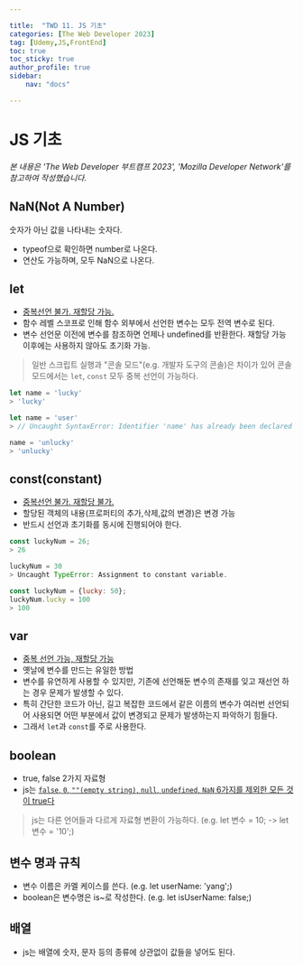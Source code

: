 ```yaml
---

title:  "TWD 11. JS 기초"
categories: [The Web Developer 2023]
tag: [Udemy,JS,FrontEnd]
toc: true
toc_sticky: true
author_profile: true
sidebar:
    nav: "docs"

---
```


# JS 기초

<p data-ke-size="size14"><i>본 내용은 'The Web Developer 부트캠프 2023', 'Mozilla Developer Network'를 참고하여 작성했습니다.</i></p>


## NaN(Not A Number)
숫자가 아닌 값을 나타내는 숫자다.
* typeof으로 확인하면 number로 나온다.
* 연산도 가능하며, 모두 NaN으로 나온다.

## let
* <u>중복선언 불가. 재할당 가능.</u>
* 함수 레벨 스코프로 인해 함수 외부에서 선언한 변수는 모두 전역 변수로 된다.
* 변수 선언문 이전에 변수를 참조하면 언제나 undefined를 반환한다.
재할당 가능 이후에는 사용하지 않아도 초기화 가능.

> 일반 스크립트 실행과 "콘솔 모드"(e.g. 개발자 도구의 콘솔)은 차이가 있어 콘솔 모드에서는 `let`, `const` 모두 중복 선언이 가능하다.

```javascript
let name = 'lucky'
> 'lucky'

let name = 'user'
> // Uncaught SyntaxError: Identifier 'name' has already been declared

name = 'unlucky'
> 'unlucky'
```

## const(constant)
* <u>중복선언 불가. 재할당 불가.</u>
* 할당된 객체의 내용(프로퍼티의 추가,삭제,값의 변경)은 변경 가능
* 반드시 선언과 초기화를 동시에 진행되어야 한다.

```javascript
const luckyNum = 26;
> 26

luckyNum = 30
> Uncaught TypeError: Assignment to constant variable.

const luckyNum = {lucky: 50};
luckyNum.lucky = 100
> 100

```

## var 
* <u>중복 선언 가능, 재할당 가능</u>
* 옛날에 변수를 만드는 유일한 방법
* 변수를 유연하게 사용할 수 있지만, 기존에 선언해둔 변수의 존재를 잊고 재선언 하는 경우 문제가 발생할 수 있다. 
* 특히 간단한 코드가 아닌, 길고 복잡한 코드에서 같은 이름의 변수가 여러번 선언되어 사용되면 어떤 부분에서 값이 변경되고 문제가 발생하는지 파악하기 힘들다.
* 그래서 `let`과 `const`를 주로 사용한다.

## boolean
* true, false 2가지 자료형
* js는 <u>`false`, `0`, `""(empty string)`, `null`, `undefined`, `NaN` 6가지를 제외한 모든 것이 true다</u>

> js는 다른 언어들과 다르게 자료형 변환이 가능하다. (e.g. let 변수 = 10;  -> let 변수 = '10';)


## 변수 명과 규칙
* 변수 이름은 카멜 케이스를 쓴다. (e.g. let userName: 'yang';)
* boolean은 변수명은 is~로 작성한다. (e.g. let isUserName: false;)

## 배열
* js는 배열에 숫자, 문자 등의 종류에 상관없이 값들을 넣어도 된다.